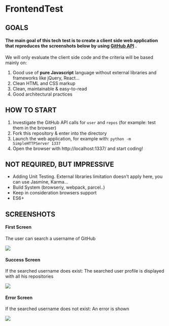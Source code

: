 # FrontendTest

## GOALS

#### The main goal of this tech test is to create a client side web application that reproduces the screenshots below by using [GitHub API](https://developer.github.com/v3/) .

We will only evaluate the client side code and the criteria will be based mainly on:

1. Good use of **pure Javascript** language without external libraries and frameworks like jQuery, React...
2. Clean HTML and CSS markup
3. Clean, maintainable & easy-to-read
4. Good architectural practices

## HOW TO START

1. Investigate the GitHub API calls for `user` and `repos` (for example: test them in the browser)
2. Fork this repository & enter into the directory
3. Launch the web application, for example with: `python -m SimpleHTTPServer 1337`
4. Open the browser with http://localhost:1337/ and start coding!

## NOT REQUIRED, BUT IMPRESSIVE

- Adding Unit Testing. External libraries limitation doesn't apply here, you can use Jasmine, Karma...
- Build System (browseriy, webpack, parcel..)
- Keep in consideration browsers support
- ES6+


## SCREENSHOTS

#### First Screen

The user can search a username of GitHub

![](https://drive.google.com/open?id=1V19nQhn7Bn3E-sBNBFtFJIatSaqLUoUj)

#### Success Screen

If the searched username does exist: The searched user profile is displayed with all his repositories

![](https://drive.google.com/open?id=1LHyqNTFVQZQ1tdidLXLrCOxo0w6JK9oa)

#### Error Screen

If the searched username does not exist: An error is shown

![](https://drive.google.com/open?id=1uIajOBQvo4ugtoxkga8KPbY5x2PlHh0j)




